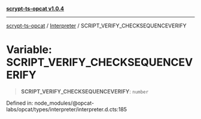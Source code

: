 [**scrypt-ts-opcat v1.0.4**](../../../README.md)

***

[scrypt-ts-opcat](../../../README.md) / [Interpreter](../README.md) / SCRIPT\_VERIFY\_CHECKSEQUENCEVERIFY

# Variable: SCRIPT\_VERIFY\_CHECKSEQUENCEVERIFY

> **SCRIPT\_VERIFY\_CHECKSEQUENCEVERIFY**: `number`

Defined in: node\_modules/@opcat-labs/opcat/types/interpreter/interpreter.d.cts:185
